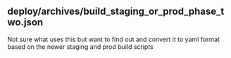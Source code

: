 ## deploy/archives/build_staging_or_prod_phase_two.json

Not sure what uses this but want to find out and convert it to yaml format based on the newer staging and prod build scripts

